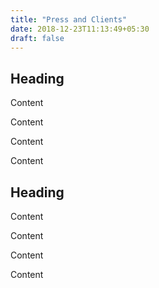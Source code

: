 ```yaml
---
title: "Press and Clients"
date: 2018-12-23T11:13:49+05:30
draft: false
---
```


<div class="as-row space-between">
    <div>
        <h2>Heading</h2>
        <p>Content</p>
        <p>Content</p>
        <p>Content</p>
        <p>Content</p>
    </div>
    <div>
        <h2>Heading</h2>
        <p>Content</p>
        <p>Content</p>
        <p>Content</p>
        <p>Content</p>
    </div>
</div>
